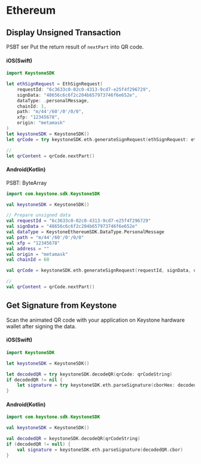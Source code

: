 # Ethereum

## Display Unsigned Transaction

PSBT ser
Put the return result of `nextPart` into QR code.

<!-- tabs:start -->

#### **iOS(Swift)**

```swift
import KeystoneSDK

let ethSignRequest = EthSignRequest(
    requestId: "6c3633c0-02c0-4313-9cd7-e25f4f296729",
    signData: "48656c6c6f2c204b657973746f6e652e",
    dataType: .personalMessage,
    chainId: 1,
    path: "m/44'/60'/0'/0/0",
    xfp: "12345678",
    origin: "metamask"
)
let keystoneSDK = KeystoneSDK()
let qrCode = try keystoneSDK.eth.generateSignRequest(ethSignRequest: ethSignRequest)

//
let qrContent = qrCode.nextPart()
```

#### **Android(Kotlin)**

PSBT: ByteArray


```kotlin
import com.keystone.sdk.KeystoneSDK

val keystoneSDK = KeystoneSDK()

// Prepare unsigned data
val requestId = "6c3633c0-02c0-4313-9cd7-e25f4f296729"
val signData = "48656c6c6f2c204b657973746f6e652e"
val dataType = KeystoneEthereumSDK.DataType.PersonalMessage
val path = "m/44'/60'/0'/0/0"
val xfp = "12345678"
val address = ""
val origin = "metamask"
val chainId = 60

val qrCode = keystoneSDK.eth.generateSignRequest(requestId, signData, dataType, chainId, path, xfp, address, origin)

//
val qrContent = qrCode.nextPart()
```

<!-- tabs:end -->

## Get Signature from Keystone

Scan the animated QR code with your application on Keystone hardware wallet after signing the data.

<!-- tabs:start -->

#### **iOS(Swift)**

```swift
import KeystoneSDK

let keystoneSDK = KeystoneSDK()

let decodedQR = try keystoneSDK.decodeQR(qrCode: qrCodeString)
if decodedQR != nil {
    let signature = try keystoneSDK.eth.parseSignature(cborHex: decodedQR.cbor)
}
```

#### **Android(Kotlin)**

```kotlin
import com.keystone.sdk.KeystoneSDK

val keystoneSDK = KeystoneSDK()

val decodedQR = keystoneSDK.decodeQR(qrCodeString)
if (decodedQR != null) {
    val signature = keystoneSDK.eth.parseSignature(decodedQR.cbor)
}
```

<!-- tabs:end -->
